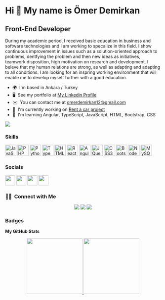 Hi 👋 My name is Ömer Demirkan
==============================

Front-End Developer
-------------------

During my academic period, I received basic education in business and software technologies and I am working to specalize in this field. I show continuous improvement in issues such as a solution-oriented approach to problems, dentfying the problem and then new ideas as initiatives, teamwork disposition, high motivation on research and development. I beleve that my human relations are strong, as well as adapting and adapting to all conditions. I am looking for an inspring working environment that will enable me to develop myself further with a good education.

* 🌍  I'm based in Ankara / Turkey
* 🖥️  See my portfolio at [My Linkedin Profile](http://www.linkedin.com/in/omerdemirkan/)
* ✉️  You can contact me at [omerdemirkan12@gmail.com](mailto:omerdemirkan12@gmail.com)
* 🚀  I'm currently working on [Rent a car project](http://github.com/omerdemiirkan/Rent-a-Car)
* 🧠  I'm learning Angular, TypeScript, JavaScript, HTML, Bootstrap, CSS

<a href="https://www.github.com/omerdemiirkan" target="_blank" rel="noreferrer"><img
src="https://img.shields.io/github/followers/omerdemiirkan?logo=github&style=for-the-badge&color=0891b2&labelColor=1c1917" /></a>

### Skills

<p align="left">
<a href="https://developer.mozilla.org/en-US/docs/Web/JavaScript" target="_blank" rel="noreferrer"><img src="https://raw.githubusercontent.com/danielcranney/readme-generator/main/public/icons/skills/javascript-colored.svg" width="36" height="36" alt="JavaScript" /></a>
<a href="https://www.php.net/" target="_blank" rel="noreferrer"><img src="https://raw.githubusercontent.com/danielcranney/readme-generator/main/public/icons/skills/php-colored.svg" width="36" height="36" alt="PHP" /></a>
<a href="https://www.python.org/" target="_blank" rel="noreferrer"><img src="https://raw.githubusercontent.com/danielcranney/readme-generator/main/public/icons/skills/python-colored.svg" width="36" height="36" alt="Python" /></a>
<a href="https://www.typescriptlang.org/" target="_blank" rel="noreferrer"><img src="https://raw.githubusercontent.com/danielcranney/readme-generator/main/public/icons/skills/typescript-colored.svg" width="36" height="36" alt="TypeScript" /></a>
<a href="https://developer.mozilla.org/en-US/docs/Glossary/HTML5" target="_blank" rel="noreferrer"><img src="https://raw.githubusercontent.com/danielcranney/readme-generator/main/public/icons/skills/html5-colored.svg" width="36" height="36" alt="HTML5" /></a>
<a href="https://reactjs.org/" target="_blank" rel="noreferrer"><img src="https://raw.githubusercontent.com/danielcranney/readme-generator/main/public/icons/skills/react-colored.svg" width="36" height="36" alt="React" /></a>
<a href="https://angular.io/" target="_blank" rel="noreferrer"><img src="https://raw.githubusercontent.com/danielcranney/readme-generator/main/public/icons/skills/angularjs-colored.svg" width="36" height="36" alt="Angular" /></a>
<a href="https://jquery.com/" target="_blank" rel="noreferrer"><img src="https://raw.githubusercontent.com/danielcranney/readme-generator/main/public/icons/skills/jquery-colored.svg" width="36" height="36" alt="JQuery" /></a>
<a href="https://www.w3.org/TR/CSS/#css" target="_blank" rel="noreferrer"><img src="https://raw.githubusercontent.com/danielcranney/readme-generator/main/public/icons/skills/css3-colored.svg" width="36" height="36" alt="CSS3" /></a>
<a href="https://getbootstrap.com/" target="_blank" rel="noreferrer"><img src="https://raw.githubusercontent.com/danielcranney/readme-generator/main/public/icons/skills/bootstrap-colored.svg" width="36" height="36" alt="Bootstrap" /></a>
<a href="https://nodejs.org/en/" target="_blank" rel="noreferrer"><img src="https://raw.githubusercontent.com/danielcranney/readme-generator/main/public/icons/skills/nodejs-colored.svg" width="36" height="36" alt="NodeJS" /></a>
<a href="https://www.mysql.com/" target="_blank" rel="noreferrer"><img src="https://raw.githubusercontent.com/danielcranney/readme-generator/main/public/icons/skills/mysql-colored.svg" width="36" height="36" alt="MySQL" /></a>
</p>


### Socials

<p align="left"> <a href="https://www.github.com/omerdemiirkan" target="_blank" rel="noreferrer"><img src="https://raw.githubusercontent.com/danielcranney/readme-generator/main/public/icons/socials/github-dark.svg" width="32" height="32" /></a> <a href="http://www.instagram.com/omerdemiirkan" target="_blank" rel="noreferrer"><img src="https://raw.githubusercontent.com/danielcranney/readme-generator/main/public/icons/socials/instagram.svg" width="32" height="32" /></a> <a href="https://www.linkedin.com/in/omerdemirkan/" target="_blank" rel="noreferrer"><img src="https://raw.githubusercontent.com/danielcranney/readme-generator/main/public/icons/socials/linkedin.svg" width="32" height="32" /></a> <a href="http://www.medium.com/@omerdemiirkan" target="_blank" rel="noreferrer"><img src="https://raw.githubusercontent.com/danielcranney/readme-generator/main/public/icons/socials/medium-dark.svg" width="32" height="32" /></a></p>


### 🤝🏻 &nbsp;Connect with Me

<p align="center">
<a href="https://linkedin.com/in/omerdemirkan"><img src="https://img.shields.io/badge/-omer%20demirkan-0077B5?style=flat&logo=Linkedin&logoColor=white"/></a>
<a href="mailto:omerdemirkan12@gmail.com"><img src="https://img.shields.io/badge/-omerdemirkan12@gmail.com-D14836?style=flat&logo=Gmail&logoColor=white"/></a>
<a href="https://instagram.com/omerdemiirkan"><img src="https://img.shields.io/badge/-@adityavs__-E4405F?style=flat&logo=Instagram&logoColor=white"/></a>
</p>

### Badges

<b>My GitHub Stats</b>
<p align="center">
<a href="http://www.github.com/omerdemiirkan">
  <img height="180em" src="https://github-readme-stats-eight-theta.vercel.app/api?username=omerdemiirkan&show_icons=true&theme=algolia&include_all_commits=true&count_private=true"/>
  <img height="180em" src="https://github-readme-stats-eight-theta.vercel.app/api/top-langs/?username=omerdemiirkan&layout=compact&langs_count=8&theme=algolia"/>
</a>
</p>

